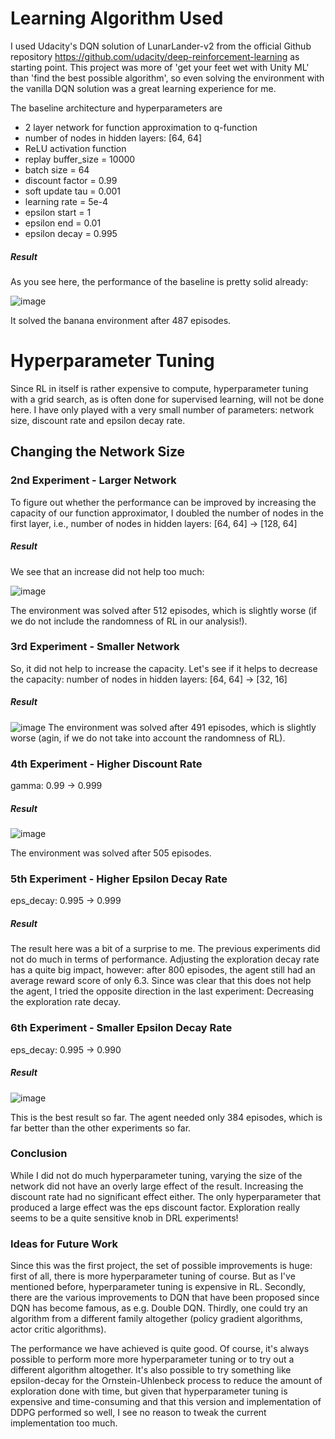 # Learning Algorithm Used
I used Udacity's DQN solution of LunarLander-v2
from the official Github repository
https://github.com/udacity/deep-reinforcement-learning 
as starting point. This project was more of 'get your feet wet with Unity ML' than 'find the best possible algorithm', 
so even solving the environment with the vanilla DQN solution was a great learning experience for me. 

The baseline architecture and hyperparameters are 

- 2 layer network for function approximation to q-function
- number of nodes in hidden layers: [64, 64]
- ReLU activation function
- replay buffer_size = 10000
- batch size = 64 
- discount factor = 0.99            
- soft update tau = 0.001  
- learning rate = 5e-4    
- epsilon start = 1
- epsilon end = 0.01
- epsilon decay = 0.995


##### Result
As you see here, the performance of the baseline is pretty
solid already: 

![image](baseline.png)

It solved the banana environment after 487 episodes. 

# Hyperparameter Tuning
Since RL in itself is rather expensive to compute, hyperparameter tuning with a grid search, as is
often done for supervised learning, will not be done here. I have only played with a very small 
number of parameters: network size, discount rate and epsilon decay rate.

## Changing the Network Size

### 2nd Experiment - Larger Network
To figure out whether the performance can be improved
by increasing the capacity of our function 
approximator, I doubled the number of nodes in the first
layer, i.e., 
number of nodes in hidden layers: [64, 64] -> [128, 64]

##### Result
We see that an increase did not help too much:

![image](2-larger_1st_layer.png)

The environment was solved after 512 episodes, which is slightly worse (if we do not include the 
randomness of RL in our analysis!).

### 3rd Experiment - Smaller Network
So, it did not help to increase the capacity. Let's see if it helps to decrease the capacity:
number of nodes in hidden layers: [64, 64] -> [32, 16]

##### Result
![image](3-smaller_1st_and_2nd_layer.png)
The environment was solved after 491 episodes, which is slightly worse (agin, if we do not take into 
 account the randomness of RL).
 
### 4th Experiment - Higher Discount Rate
gamma: 0.99 -> 0.999

##### Result
![image](4_higher_discount_rate.png)

The environment was solved after 505 episodes.

### 5th Experiment - Higher Epsilon Decay Rate
eps_decay: 0.995 -> 0.999

##### Result
The result here was a bit of a surprise to me. The previous experiments did not do much in 
 terms of performance. Adjusting the exploration decay rate has a quite big impact, however:
 after 800 episodes, the agent still had an average reward score of only
6.3. Since  was clear that this does not help the agent, I tried the opposite direction 
 in the last experiment: Decreasing the exploration rate decay.

### 6th Experiment - Smaller Epsilon Decay Rate
eps_decay: 0.995 -> 0.990

##### Result
![image](6-smaller_eps_decay.png)

This is the best result so far. The agent needed only 384 episodes, which is far better than the 
other experiments so far.

 
### Conclusion
While I did not do much hyperparameter tuning, varying the size of the network did not have an 
overly large effect of the result. Increasing the discount rate had no significant effect either. 
The only hyperparameter that produced a large effect was the eps discount factor. 
Exploration really seems to be a quite sensitive knob in DRL experiments!



### Ideas for Future Work
Since this was the first project, the set of possible improvements is huge: first of all, there
is more hyperparameter tuning of course. But as I've mentioned before, hyperparameter tuning is 
expensive in RL. Secondly, there 
are the various improvements to DQN that have been proposed since DQN has become famous, as e.g.
Double DQN. Thirdly, one could try an algorithm from a different family altogether (policy gradient
 algorithms, 
actor critic algorithms). 

The performance we have achieved is quite good. Of course, it's always possible to perform more 
more hyperparameter tuning or to try out a different algorithm altogether. It's also possible 
to try something like epsilon-decay for the Ornstein-Uhlenbeck process to reduce the amount
of exploration done with time, but given that hyperparameter 
tuning is expensive and time-consuming and that this version and implementation of 
DDPG performed so well, I see no reason to tweak the 
current implementation too much.
